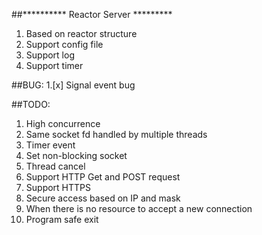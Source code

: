 ##**********  Reactor Server *********
1. Based on reactor structure
2. Support config file
3. Support log
4. Support timer


##BUG:
1.[x] Signal event bug


##TODO:
1. High concurrence
2. Same socket fd handled by multiple threads
3. Timer event
4. Set non-blocking socket
5. Thread cancel
6. Support HTTP Get and POST request
7. Support HTTPS
8. Secure access based on IP and mask
9. When there is no resource to accept a new connection
10. Program safe exit
